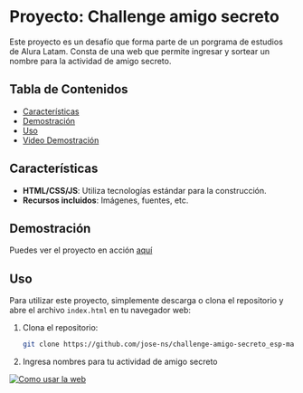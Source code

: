 # Proyecto: Challenge amigo secreto

Este proyecto es un desafío que forma parte de un porgrama de estudios de Alura Latam. Consta de una web que permite ingresar y sortear un nombre para la actividad de amigo secreto.

## Tabla de Contenidos

- [Características](#características)
- [Demostración](#demostración)
- [Uso](#uso)
- [Video Demostración](#video)

## Características

- **HTML/CSS/JS**: Utiliza tecnologías estándar para la construcción.
- **Recursos incluidos**: Imágenes, fuentes, etc.

## Demostración

Puedes ver el proyecto en acción [aquí](https://jose-ns.github.io/challenge-amigo-secreto_esp-main/)

## Uso

Para utilizar este proyecto, simplemente descarga o clona el repositorio y abre el archivo `index.html` en tu navegador web:

1. Clona el repositorio:
   ```bash
   git clone https://github.com/jose-ns/challenge-amigo-secreto_esp-main.git

2. Ingresa nombres para tu actividad de amigo secreto

[![Como usar la web](https://imgur.com/a/amigo-secreto-chPLUe1)](https://imgur.com/a/ingresa-amigo-secreto-7oUWWDG)
